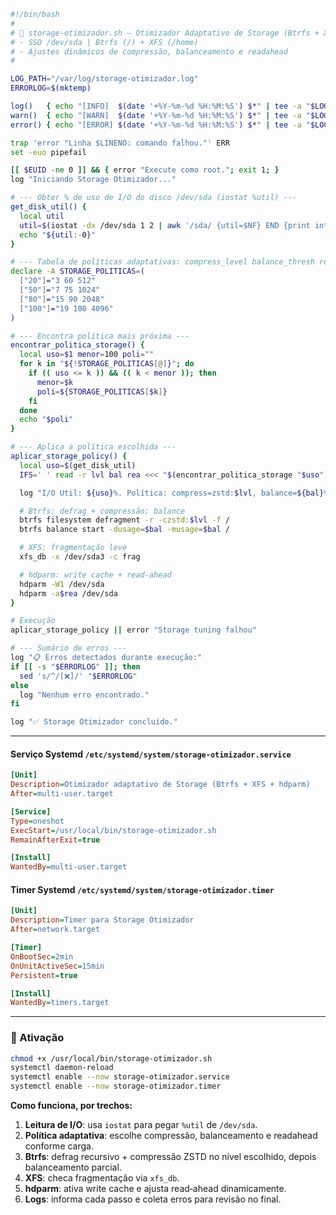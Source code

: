 ```bash
#!/bin/bash
#
# 🚀 storage-otimizador.sh – Otimizador Adaptativo de Storage (Btrfs + XFS + HDParm)
# - SSD /dev/sda | Btrfs (/) + XFS (/home)
# - Ajustes dinâmicos de compressão, balanceamento e readahead
#

LOG_PATH="/var/log/storage-otimizador.log"
ERRORLOG=$(mktemp)

log()   { echo "[INFO]  $(date '+%Y-%m-%d %H:%M:%S') $*" | tee -a "$LOG_PATH"; }
warn()  { echo "[WARN]  $(date '+%Y-%m-%d %H:%M:%S') $*" | tee -a "$LOG_PATH"; }
error() { echo "[ERROR] $(date '+%Y-%m-%d %H:%M:%S') $*" | tee -a "$LOG_PATH" | tee -a "$ERRORLOG"; }

trap 'error "Linha $LINENO: comando falhou."' ERR
set -euo pipefail

[[ $EUID -ne 0 ]] && { error "Execute como root."; exit 1; }
log "Iniciando Storage Otimizador..."

# --- Obter % de uso de I/O do disco /dev/sda (iostat %util) ---
get_disk_util() {
  local util
  util=$(iostat -dx /dev/sda 1 2 | awk '/sda/ {util=$NF} END {print int(util)}')
  echo "${util:-0}"
}

# --- Tabela de políticas adaptativas: compress_level balance_thresh readahead_kB ---
declare -A STORAGE_POLITICAS=(
  ["20"]="3 60 512"
  ["50"]="7 75 1024"
  ["80"]="15 90 2048"
  ["100"]="19 100 4096"
)

# --- Encontra política mais próxima ---
encontrar_politica_storage() {
  local uso=$1 menor=100 poli=""
  for k in "${!STORAGE_POLITICAS[@]}"; do
    if (( uso <= k )) && (( k < menor )); then
      menor=$k
      poli=${STORAGE_POLITICAS[$k]}
    fi
  done
  echo "$poli"
}

# --- Aplica a política escolhida ---
aplicar_storage_policy() {
  local uso=$(get_disk_util)
  IFS=' ' read -r lvl bal rea <<< "$(encontrar_politica_storage "$uso")"

  log "I/O Util: ${uso}%. Política: compress=zstd:$lvl, balance=${bal}%, readahead=${rea}KB"

  # Btrfs: defrag + compressão; balance
  btrfs filesystem defragment -r -czstd:$lvl -f /
  btrfs balance start -dusage=$bal -musage=$bal /

  # XFS: fragmentação leve
  xfs_db -x /dev/sda3 -c frag

  # hdparm: write cache + read‑ahead
  hdparm -W1 /dev/sda
  hdparm -a$rea /dev/sda
}

# Execução
aplicar_storage_policy || error "Storage tuning falhou"

# --- Sumário de erros ---
log "📋 Erros detectados durante execução:"
if [[ -s "$ERRORLOG" ]]; then
  sed 's/^/[❌]/' "$ERRORLOG"
else
  log "Nenhum erro encontrado."
fi

log "✅ Storage Otimizador concluído."
```

---

#### Serviço Systemd `/etc/systemd/system/storage-otimizador.service`

```ini
[Unit]
Description=Otimizador adaptativo de Storage (Btrfs + XFS + hdparm)
After=multi-user.target

[Service]
Type=oneshot
ExecStart=/usr/local/bin/storage-otimizador.sh
RemainAfterExit=true

[Install]
WantedBy=multi-user.target
```

#### Timer Systemd `/etc/systemd/system/storage-otimizador.timer`

```ini
[Unit]
Description=Timer para Storage Otimizador
After=network.target

[Timer]
OnBootSec=2min
OnUnitActiveSec=15min
Persistent=true

[Install]
WantedBy=timers.target
```

---

### 🚀 Ativação

```bash
chmod +x /usr/local/bin/storage-otimizador.sh
systemctl daemon-reload
systemctl enable --now storage-otimizador.service
systemctl enable --now storage-otimizador.timer
```

**Como funciona, por trechos:**

1. **Leitura de I/O**: usa `iostat` para pegar `%util` de `/dev/sda`.  
2. **Política adaptativa**: escolhe compressão, balanceamento e readahead conforme carga.  
3. **Btrfs**: defrag recursivo + compressão ZSTD no nível escolhido, depois balanceamento parcial.  
4. **XFS**: checa fragmentação via `xfs_db`.  
5. **hdparm**: ativa write cache e ajusta read‑ahead dinamicamente.  
6. **Logs**: informa cada passo e coleta erros para revisão no final.
